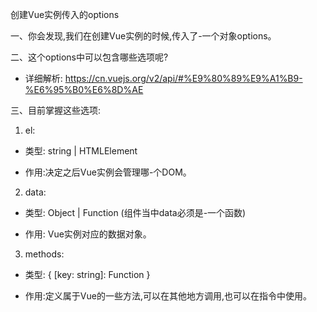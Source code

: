 创建Vue实例传入的options

一、你会发现,我们在创建Vue实例的时候,传入了-一个对象options。

二、这个options中可以包含哪些选项呢?

- 详细解析: https://cn.vuejs.org/v2/api/#%E9%80%89%E9%A1%B9-%E6%95%B0%E6%8D%AE

三、目前掌握这些选项:

1. el:

- 类型: string | HTMLElement

- 作用:决定之后Vue实例会管理哪-个DOM。

2. data:

- 类型: Object | Function (组件当中data必须是-一个函数)

- 作用: Vue实例对应的数据对象。

3. methods:

- 类型: { [key: string]: Function }

- 作用:定义属于Vue的一些方法,可以在其他地方调用,也可以在指令中使用。
